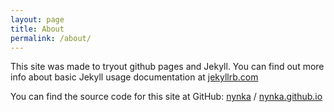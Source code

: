 ```yaml
---
layout: page
title: About
permalink: /about/
---
```


This site was made to tryout github pages and Jekyll. You can find out more info about basic Jekyll usage documentation at [jekyllrb.com](https://jekyllrb.com/)

You can find the source code for this site at GitHub:
[nynka][nynka-github] /
[nynka.github.io](https://github.com/nynka/nynka.github.io)


[nynka-github]: https://github.com/nynka
